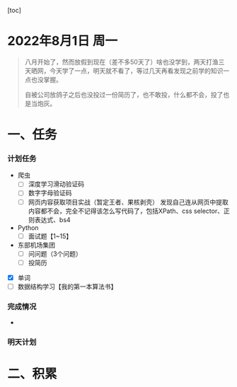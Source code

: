 [toc]

# 2022年8月1日 周一

> 八月开始了，然而放假到现在（差不多50天了）啥也没学到，两天打渔三天晒网，今天学了一点，明天就不看了，等过几天再看发现之前学的知识一点也没掌握。
> 
> 自被公司放鸽子之后也没投过一份简历了，也不敢投，什么都不会，投了也是当炮灰。

# 一、任务

### 计划任务
- 爬虫
  - [ ] 深度学习滑动验证码
  - [ ] 数字字母验证码
  - [ ] 网页内容获取项目实战（暂定王者、果核剥壳）
    发现自己连从网页中提取内容都不会，完全不记得该怎么写代码了，包括XPath、css selector、正则表达式、bs4

- Python
  - [ ] 面试题【1~15】
- 东部机场集团
  - [ ] 问问题（3个问题）
  - [ ] 投简历
- [x] 单词
- [ ] 数据结构学习【我的第一本算法书】

### 完成情况
- 

### 明天计划


# 二、积累